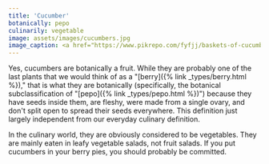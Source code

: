 ```yaml
---
title: 'Cucumber'
botanically: pepo
culinarily: vegetable
image: assets/images/cucumbers.jpg
image_caption: <a href="https://www.pikrepo.com/fyfjj/baskets-of-cucumbers">Photo from Pikrepo</a>
---
```

Yes, cucumbers are botanically a fruit. While they are probably one of the last plants that we would think of as a "[berry]({% link _types/berry.html %})," that is what they are botanically (specifically, the botanical subclassification of "[pepo]({% link _types/pepo.html %})") because they have seeds inside them, are fleshy, were made from a single ovary, and don't split open to spread their seeds everywhere. This definition just largely independent from our everyday culinary definition.

In the culinary world, they are obviously considered to be vegetables. They are mainly eaten in leafy vegetable salads, not fruit salads. If you put cucumbers in your berry pies, you should probably be committed.